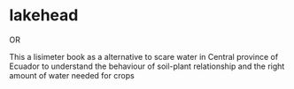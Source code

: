 # lakehead
OR

This a lisimeter book as a alternative to scare water in Central province of Ecuador to understand the behaviour of soil-plant relationship and the right amount of water needed for crops 

